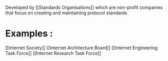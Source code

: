 Developed by [[Standards Organisations]] which are non-profit companies that focus on creating and maintaining protocol standards

# Examples : 
[[Internet Society]]
[[Internet Architecture Board]]
[[Internet Engineering Task Force]]
[[Internet Research Task Force]]
